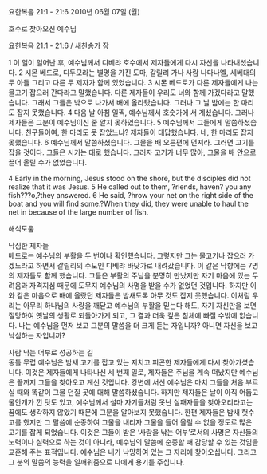 요한복음 21:1 - 21:6 
2010년 06월 07일 (월)

호수로 찾아오신 예수님



요한복음 21:1 - 21:6 / 새찬송가  장


1 이 일이 일어난 후, 예수님께서 디베랴 호수에서 제자들에게 다시 자신을 나타내셨습니다. 2 시몬 베드로, 디두모라는 별명을 가진 도마, 갈릴리 가나 사람 나다나엘, 세베대의 두 아들 그리고 다른 두 제자가 함께 있었습니다. 3 시몬 베드로가 다른 제자들에게 나는 물고기 잡으러 간다라고 말했습니다. 다른 제자들이 우리도 너와 함께 가겠다라고 말했습니다. 그래서 그들은 밖으로 나가서 배에 올라탔습니다. 그러나 그 날 밤에는 한 마리도 잡지 못했습니다. 4 다음 날 아침 일찍, 예수님께서 호숫가에 서 계셨습니다. 그러나 제자들은 그분이 예수님이신 줄 알지 못하였습니다. 5 예수님께서 그들에게 말씀하셨습니다. 친구들이여, 한 마리도 못 잡았느냐? 제자들이 대답했습니다. 네, 한 마리도 잡지 못했습니다. 6 예수님께서 말씀하셨습니다. 그물을 배 오른편에 던져라. 그러면 고기를 잡을 것이다. 그들은 시키는 대로 했습니다. 그러자 고기가 너무 많아, 그물을 배 안으로 끌어 올릴 수가 없었습니다.   

4 Early in the morning, Jesus stood on the shore, but the disciples did not realize that it was Jesus. 5 He called out to them, ?riends, haven? you any fish???o,?they answered. 6 He said, ?hrow your net on the right side of the boat and you will find some.?When they did, they were unable to haul the net in because of the large number of fish.

해석도움





낙심한 제자들     
베드로는 예수님의 부활을 두 번이나 확인했습니다. 그렇지만 그는 물고기나 잡으러 가겠노라고 하면서 갈릴리의 수도인 디베랴 바닷가로 내려갔습니다. 이 같은 낙향에는 7명의 제자들도 함께 했습니다. 그들은 부활의 주님을 분명히 만났지만 자기 마음에 있는 두려움과 자격지심 때문에 도무지 예수님의 사명을 받을 수가 없었던 것입니다. 하지만 이와 같은 마음으로 배에 올랐던 제자들은 밤새도록 아무 것도 잡지 못했습니다. 이처럼 우리는 아무리 하나님의 사랑을 깨닫고 예수님의 부활을 믿는다 해도, 자기 자신만을 보면 절망하여 옛날의 생활로 되돌아가게 되고, 그 결과 더욱 깊은 침체에 빠질 수밖에 없습니다. 나는 예수님을 먼저 보고 그분의 말씀을 더 크게 듣는 자입니까? 아니면 자신을 보고 낙심하는 자입니까?   

사람 낚는 어부로 성공하는 길  
 동틀 무렵 예수님은 밤새 고기를 잡고 있는 지치고 피곤한 제자들에게 다시 찾아가셨습니다. 이것은 제자들에게 나타나신 세 번째 일로, 제자들은 주님을 계속 떠났지만 예수님은 끝까지 그들을 찾아오고 계신 것입니다. 강변에 서신 예수님은 마치 그들을 처음 부르실 때와 똑같이 그물 던질 곳에 대해 말씀하셨습니다. 하지만 제자들은 날이 아직 어둡고 물안개가 낀 탓도 있고, 예수님께서 설마 자기들처럼 못난 실패자들을 찾아오리라고는 꿈에도 생각하지 않았기 때문에 그분을 알아보지 못했습니다. 한편 제자들은 밤새 헛수고를 했지만 그 말씀에 순종하여 그물을 내리자 그물을 들어 올릴 수 없을 정도로 많은 고기를 잡게 되었습니다. 이것은 그들이 받은 ‘사람을 낚는 어부’로서의 사명은 자신들의 노력이나 실력으로 하는 것이 아니라, 예수님의 말씀에 순종할 때 감당할 수 있는 것임을 교훈해 주는 표적입니다. 예수님은 내가 낙망하여 있는 그 자리에 찾아오십니다. 그리고 그 분의 말씀의 능력을 일깨워줌으로 나에게 용기를 주십니다.